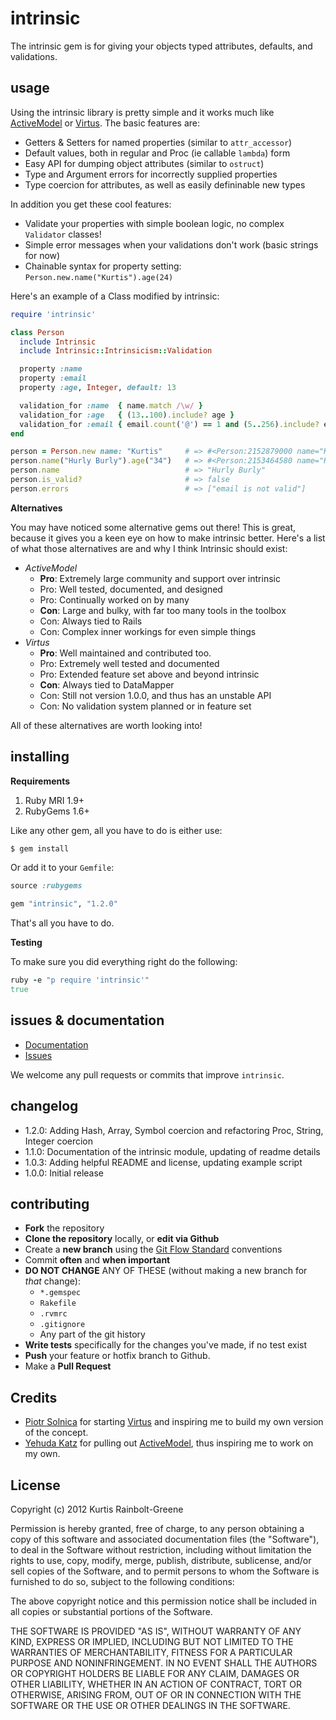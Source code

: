 intrinsic
=========

The intrinsic gem is for giving your objects typed attributes, defaults, and validations.


usage
-----

Using the intrinsic library is pretty simple and it works much like [ActiveModel](https://github.com/rails/rails/tree/master/activemodel) or [Virtus](https://github.com/solnic/virtus).
The basic features are:

  - Getters & Setters for named properties (similar to `attr_accessor`)
  - Default values, both in regular and Proc (ie callable `lambda`) form
  - Easy API for dumping object attributes (similar to `ostruct`)
  - Type and Argument errors for incorrectly supplied properties
  - Type coercion for attributes, as well as easily defininable new types


In addition you get these cool features:

  - Validate your properties with simple boolean logic, no complex `Validator` classes!
  - Simple error messages when your validations don't work (basic strings for now)
  - Chainable syntax for property setting: `Person.new.name("Kurtis").age(24)`


Here's an example of a Class modified by intrinsic:

``` ruby
require 'intrinsic'

class Person
  include Intrinsic
  include Intrinsic::Intrinsicism::Validation

  property :name
  property :email
  property :age, Integer, default: 13

  validation_for :name  { name.match /\w/ }
  validation_for :age   { (13..100).include? age }
  validation_for :email { email.count('@') == 1 and (5..256).include? email.length }
end

person = Person.new name: "Kurtis"     # => #<Person:2152879000 name="Kurtis", email=nil, age=13>
person.name("Hurly Burly").age("34")   # => #<Person:2153464580 name="Hurly Burly", age=34>
person.name                            # => "Hurly Burly"
person.is_valid?                       # => false
person.errors                          # => ["email is not valid"]
```


**Alternatives**

You may have noticed some alternative gems out there!
This is great, because it gives you a keen eye on how to make intrinsic better.
Here's a list of what those alternatives are and why I think Intrinsic should exist:

  * *ActiveModel*
      - **Pro**: Extremely large community and support over intrinsic
      - Pro: Well tested, documented, and designed
      - Pro: Continually worked on by many
      - **Con**: Large and bulky, with far too many tools in the toolbox
      - Con: Always tied to Rails
      - Con: Complex inner workings for even simple things
  * *Virtus*
      - **Pro**: Well maintained and contributed too.
      - Pro: Extremely well tested and documented
      - Pro: Extended feature set above and beyond intrinsic
      - **Con**: Always tied to DataMapper
      - Con: Still not version 1.0.0, and thus has an unstable API
      - Con: No validation system planned or in feature set

All of these alternatives are worth looking into!


installing
----------

**Requirements**

1. Ruby MRI 1.9+
2. RubyGems 1.6+

Like any other gem, all you have to do is either use:

``` bash
$ gem install
```

Or add it to your `Gemfile`:

``` ruby
source :rubygems

gem "intrinsic", "1.2.0"
```

That's all you have to do.

**Testing**

To make sure you did everything right do the following:

``` ruby
ruby -e "p require 'intrinsic'"
true
```


issues & documentation
----------------------

* [Documentation](http://krainboltgreene.github.com/intrinsic/documentation)
* [Issues](https://github.com/krainboltgreene/intrinsic/issues)

We welcome any pull requests or commits that improve `intrinsic`.


changelog
---------

  - 1.2.0: Adding Hash, Array, Symbol coercion and refactoring Proc, String, Integer coercion
  - 1.1.0: Documentation of the intrinsic module, updating of readme details
  - 1.0.3: Adding helpful README and license, updating example script
  - 1.0.0: Initial release


contributing
------------

* **Fork** the repository
* **Clone the repository** locally, or **edit via Github**
* Create a **new branch** using the [Git Flow Standard](http://yakiloo.com/getting-started-git-flow/) conventions
* Commit **often** and **when important**
* **DO NOT CHANGE** ANY OF THESE (without making a new branch for *that* change):
  * `*.gemspec`
  * `Rakefile`
  * `.rvmrc`
  * `.gitignore`
  * Any part of the git history
* **Write tests** specifically for the changes you've made, if no test exist
* **Push** your feature or hotfix branch to Github.
* Make a **Pull Request**


Credits
-------

  - [Piotr Solnica](https://github.com/solnic) for starting [Virtus](https://github.com/solnic/virtus) and inspiring me to build my own version of the concept.
  - [Yehuda Katz](https://github.com/wycats) for pulling out [ActiveModel](https://github.com/rails/rails/tree/master/activemodel), thus inspiring me to work on my own.


License
-------

Copyright (c) 2012 Kurtis Rainbolt-Greene

Permission is hereby granted, free of charge, to any person obtaining
a copy of this software and associated documentation files (the
"Software"), to deal in the Software without restriction, including
without limitation the rights to use, copy, modify, merge, publish,
distribute, sublicense, and/or sell copies of the Software, and to
permit persons to whom the Software is furnished to do so, subject to
the following conditions:

The above copyright notice and this permission notice shall be
included in all copies or substantial portions of the Software.

THE SOFTWARE IS PROVIDED "AS IS", WITHOUT WARRANTY OF ANY KIND,
EXPRESS OR IMPLIED, INCLUDING BUT NOT LIMITED TO THE WARRANTIES OF
MERCHANTABILITY, FITNESS FOR A PARTICULAR PURPOSE AND
NONINFRINGEMENT. IN NO EVENT SHALL THE AUTHORS OR COPYRIGHT HOLDERS BE
LIABLE FOR ANY CLAIM, DAMAGES OR OTHER LIABILITY, WHETHER IN AN ACTION
OF CONTRACT, TORT OR OTHERWISE, ARISING FROM, OUT OF OR IN CONNECTION
WITH THE SOFTWARE OR THE USE OR OTHER DEALINGS IN THE SOFTWARE.
